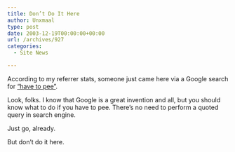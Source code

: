 ```yaml
---
title: Don’t Do It Here
author: Unxmaal
type: post
date: 2003-12-19T00:00:00+00:00
url: /archives/927
categories:
  - Site News

---
```

According to my referrer stats, someone just came here via a Google search for [&#8220;have to pee&#8221;][1]. 

Look, folks. I know that Google is a great invention and all, but you should know what to do if you have to pee. There&#8217;s no need to perform a quoted query in search engine. 

Just go, already. 

But don&#8217;t do it here.

 [1]: http://www.google.ca/search?q=+%22have+to+pee%22&hl=en&lr=&ie=utf-8&as_qdr=all&start=520&sa=n